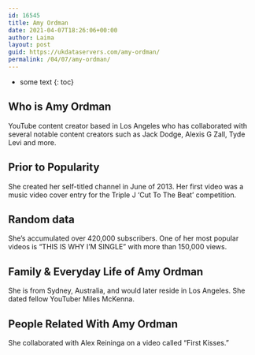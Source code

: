 ```yaml
---
id: 16545
title: Amy Ordman
date: 2021-04-07T18:26:06+00:00
author: Laima
layout: post
guid: https://ukdataservers.com/amy-ordman/
permalink: /04/07/amy-ordman/
---
```


* some text
{: toc}


## Who is Amy Ordman
                  
                  
                  
YouTube content creator based in Los Angeles who has collaborated with several notable content creators such as Jack Dodge, Alexis G Zall, Tyde Levi and more.
                  
              
            
              
            
                
                
                
## Prior to Popularity
                  
                  
                  
She created her self-titled channel in June of 2013. Her first video was a music video cover entry for the Triple J &#8216;Cut To The Beat&#8217; competition.
                  
              
            
              
            
                
                
                
## Random data
                  
                  
                  
She&#8217;s accumulated over 420,000 subscribers. One of her most popular videos is &#8220;THIS IS WHY I&#8217;M SINGLE&#8221; with more than 150,000 views.
                  
              
            
              
            
                
                
                
## Family & Everyday Life of Amy Ordman
                  
                  
                  
She is from Sydney, Australia, and would later reside in Los Angeles. She dated fellow YouTuber Miles McKenna.
                  
              
            
              
            
                
                
                
## People Related With Amy Ordman
                  
                  
                  
She collaborated with Alex Reininga on a video called &#8220;First Kisses.&#8221;
                  
              
            
              
            
                
              
            
              
              
            
            
              
            
          
          
          